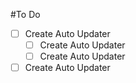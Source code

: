 #To Do
- [ ] Create Auto Updater
  - [ ] Create Auto Updater
  - [ ] Create Auto Updater
- [ ] Create Auto Updater
